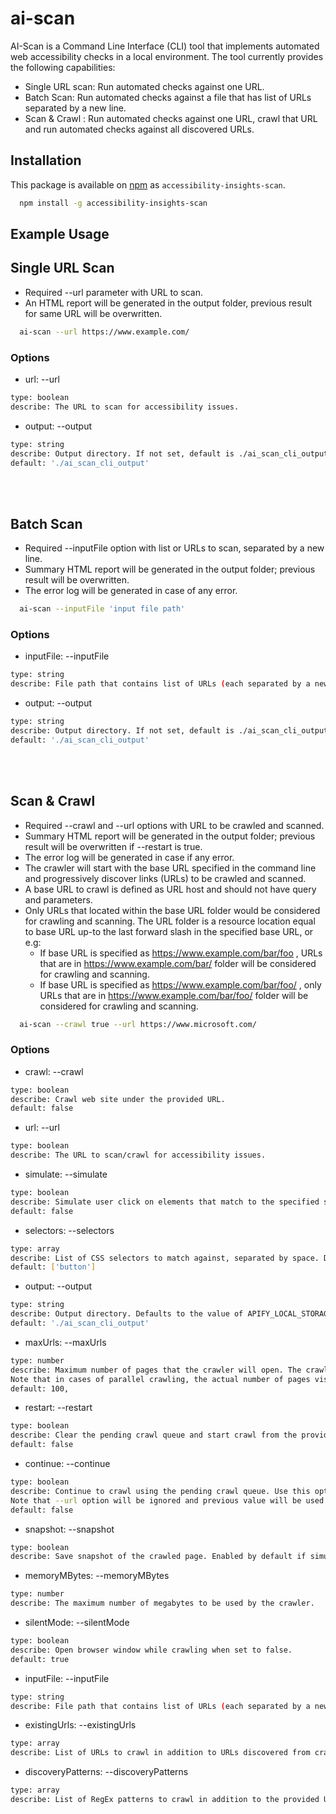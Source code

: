 <!--
Copyright (c) Microsoft Corporation. All rights reserved.
Licensed under the MIT License.
-->

# ai-scan

AI-Scan is a Command Line Interface (CLI) tool that implements automated web accessibility checks in a local environment. The tool currently provides the following capabilities:

-   Single URL scan: Run automated checks against one URL.
-   Batch Scan: Run automated checks against a file that has list of URLs separated by a new line.
-   Scan & Crawl : Run automated checks against one URL, crawl that URL and run automated checks against all discovered URLs.

## Installation

This package is available on [npm](http://npmjs.com) as `accessibility-insights-scan`.

```sh
  npm install -g accessibility-insights-scan
```

## Example Usage

## Single URL Scan

-   Required --url parameter with URL to scan.
-   An HTML report will be generated in the output folder, previous result for same URL will be overwritten.

```sh
  ai-scan --url https://www.example.com/
```

### Options

-   url: --url

```sh
type: boolean
describe: The URL to scan for accessibility issues.
```

-   output: --output

```sh
type: string
describe: Output directory. If not set, default is ./ai_scan_cli_output, if you use the same output for different runs, an existing result might be overwritten.
default: './ai_scan_cli_output'
```

</br></br>

## Batch Scan

-   Required --inputFile option with list or URLs to scan, separated by a new line.
-   Summary HTML report will be generated in the output folder; previous result will be overwritten.
-   The error log will be generated in case of any error.

```sh
  ai-scan --inputFile 'input file path'
```

### Options

-   inputFile: --inputFile

```sh
type: string
describe: File path that contains list of URLs (each separated by a new line) to scan for accessibility issues.
```

-   output: --output

```sh
type: string
describe: Output directory. If not set, default is ./ai_scan_cli_output, if you use the same output for different runs, an existing result might be overwritten.
default: './ai_scan_cli_output'
```

</br></br>

## Scan & Crawl

-   Required --crawl and --url options with URL to be crawled and scanned.
-   Summary HTML report will be generated in the output folder; previous result will be overwritten if --restart is true.
-   The error log will be generated in case if any error.
-   The crawler will start with the base URL specified in the command line and progressively discover links (URLs) to be crawled and scanned.
-   A base URL to crawl is defined as URL host and should not have query and parameters.
-   Only URLs that located within the base URL folder would be considered for crawling and scanning. The URL folder is a resource location equal to base URL up-to the last forward slash in the specified base URL, or e.g:
    -   If base URL is specified as https://www.example.com/bar/foo , URLs that are in https://www.example.com/bar/ folder will be considered for crawling and scanning.
    -   If base URL is specified as https://www.example.com/bar/foo/ , only URLs that are in https://www.example.com/bar/foo/ folder will be considered for crawling and scanning.

```sh
  ai-scan --crawl true --url https://www.microsoft.com/
```

### Options

-   crawl: --crawl

```sh
type: boolean
describe: Crawl web site under the provided URL.
default: false
```

-   url: --url

```sh
type: boolean
describe: The URL to scan/crawl for accessibility issues.
```

-   simulate: --simulate

```sh
type: boolean
describe: Simulate user click on elements that match to the specified selectors.
default: false
```

-   selectors: --selectors

```sh
type: array
describe: List of CSS selectors to match against, separated by space. Default selector is 'button'.
default: ['button']
```

-   output: --output

```sh
type: string
describe: Output directory. Defaults to the value of APIFY_LOCAL_STORAGE_DIR, if set, or ./ai_scan_cli_output, if not, if you use the same output for different runs, an existing result might be overwritten.
default: './ai_scan_cli_output'
```

-   maxUrls: --maxUrls

```sh
type: number
describe: Maximum number of pages that the crawler will open. The crawl will stop when this limit is reached.
Note that in cases of parallel crawling, the actual number of pages visited might be slightly higher than this value.
default: 100,
```

-   restart: --restart

```sh
type: boolean
describe: Clear the pending crawl queue and start crawl from the provided URL when set to true, otherwise resume the crawl from the last request in the queue.
default: false
```

-   continue: --continue

```sh
type: boolean
describe: Continue to crawl using the pending crawl queue. Use this option to continue when previous scan was terminated.
Note that --url option will be ignored and previous value will be used instead.
default: false
```

-   snapshot: --snapshot

```sh
type: boolean
describe: Save snapshot of the crawled page. Enabled by default if simulation option is selected, otherwise false.
```

-   memoryMBytes: --memoryMBytes

```sh
type: number
describe: The maximum number of megabytes to be used by the crawler.
```

-   silentMode: --silentMode

```sh
type: boolean
describe: Open browser window while crawling when set to false.
default: true
```

-   inputFile: --inputFile

```sh
type: string
describe: File path that contains list of URLs (each separated by a new line) to scan in addition to URLs discovered from crawling the provided URL.
```

-   existingUrls: --existingUrls

```sh
type: array
describe: List of URLs to crawl in addition to URLs discovered from crawling the provided URL, separated by space.
```

-   discoveryPatterns: --discoveryPatterns

```sh
type: array
describe: List of RegEx patterns to crawl in addition to the provided URL, separated by space.
```
